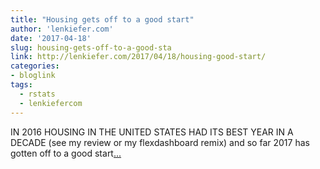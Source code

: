 ```yaml
---
title: "Housing gets off to a good start"
author: 'lenkiefer.com'
date: '2017-04-18'
slug: housing-gets-off-to-a-good-sta
link: http://lenkiefer.com/2017/04/18/housing-good-start/
categories:
- bloglink
tags:
  - rstats
  - lenkiefercom
---
```


IN 2016 HOUSING IN THE UNITED STATES HAD ITS BEST YEAR IN A DECADE (see my review or my flexdashboard remix) and so far 2017 has gotten off to a good start[... <i class="fas fa-external-link-alt"></i>](http://lenkiefer.com/2017/04/18/housing-good-start/)

